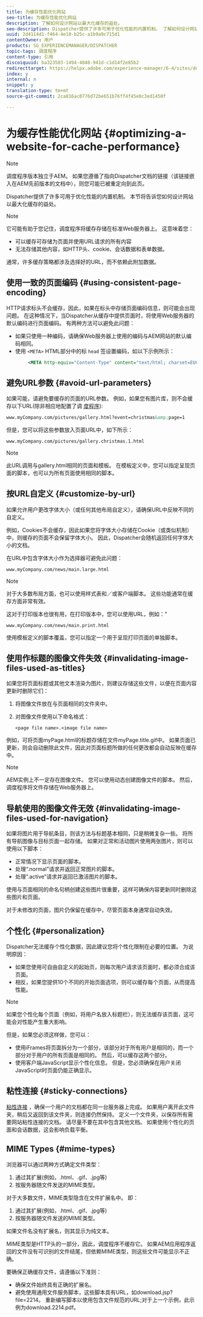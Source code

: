 ```yaml
---
title: 为缓存性能优化网站
seo-title: 为缓存性能优化网站
description: 了解如何设计网站以最大化缓存的益处。
seo-description: Dispatcher提供了许多可用于优化性能的内置机制。 了解如何设计网站以最大化缓存的益处。
uuid: 2d4114d1-f464-4e10-b25c-a1b9a9c715d1
contentOwner: 用户
products: SG_EXPERIENCEMANAGER/DISPATCHER
topic-tags: 调度程序
content-type: 引用
discoiquuid: ba323503-1494-4048-941d-c1d14f2e85b2
redirecttarget: https://helpx.adobe.com/experience-manager/6-4/sites/deploying/using/configuring-performance.html
index: y
internal: n
snippet: y
translation-type: tm+mt
source-git-commit: 2ca816ac0776d72be651b76ff4f45e0c3ed1450f

---
```



# 为缓存性能优化网站 {#optimizing-a-website-for-cache-performance}

<!-- 

Comment Type: remark
Last Modified By: Silviu Raiman (raiman)
Last Modified Date: 2017-10-25T04:13:34.919-0400

<p>This is a redirect to /experience-manager/6-2/sites/deploying/using/configuring-performance.html</p>

 -->

>[!NOTE]
>
>调度程序版本独立于AEM。 如果您遵循了指向Dispatcher文档的链接（该链接嵌入在AEM先前版本的文档中），则您可能已被重定向到此页。

Dispatcher提供了许多可用于优化性能的内置机制。 本节将告诉您如何设计网站以最大化缓存的益处。

>[!NOTE]
>
>它可能有助于您记住，调度程序将缓存存储在标准Web服务器上。 这意味着您：
>
>* 可以缓存可存储为页面并使用URL请求的所有内容
>* 无法存储其他内容，如HTTP头、cookie、会话数据和表单数据。
>
>
通常，许多缓存策略都涉及选择好的URL，而不依赖此附加数据。

## 使用一致的页面编码 {#using-consistent-page-encoding}

HTTP请求标头不会缓存，因此，如果在标头中存储页面编码信息，则可能会出现问题。 在这种情况下，当Dispatcher从缓存中提供页面时，将使用Web服务器的默认编码进行页面编码。 有两种方法可以避免此问题：

* 如果只使用一种编码，请确保Web服务器上使用的编码与AEM网站的默认编码相同。
* 使用 `<META>` HTML部分中的标 `head` 签设置编码，如以下示例所示：

```xml
        <META http-equiv="Content-Type" content="text/html; charset=EUC-JP">
```

## 避免URL参数 {#avoid-url-parameters}

如果可能，请避免要缓存的页面的URL参数。 例如，如果您有图片库，则不会缓存以下URL(除非相应地配置了调 [度程序](dispatcher-configuration.md#main-pars_title_24)):

```xml
www.myCompany.com/pictures/gallery.html?event=christmas&amp;page=1
```

但是，您可以将这些参数放入页面URL中，如下所示：

```xml
www.myCompany.com/pictures/gallery.christmas.1.html
```

>[!NOTE]
>
>此URL调用与gallery.html相同的页面和模板。 在模板定义中，您可以指定呈现页面的脚本，也可以为所有页面使用相同的脚本。

## 按URL自定义 {#customize-by-url}

如果允许用户更改字体大小（或任何其他布局自定义），请确保URL中反映不同的自定义。

例如，Cookies不会缓存，因此如果您将字体大小存储在Cookie（或类似机制）中，则缓存的页面不会保留字体大小。 因此，Dispatcher会随机返回任何字体大小的文档。

在URL中包含字体大小作为选择器可避免此问题：

```xml
www.myCompany.com/news/main.large.html
```

>[!NOTE]
>
>对于大多数布局方面，也可以使用样式表和／或客户端脚本。 这些功能通常在缓存方面非常有效。
>
>这对于打印版本也很有用，在打印版本中，您可以使用URL，例如："
>
>`www.myCompany.com/news/main.print.html`
>
>使用模板定义的脚本覆盖，您可以指定一个用于呈现打印页面的单独脚本。

## 使用作标题的图像文件失效 {#invalidating-image-files-used-as-titles}

如果您将页面标题或其他文本渲染为图片，则建议存储这些文件，以便在页面内容更新时删除它们：

1. 将图像文件放在与页面相同的文件夹中。
1. 对图像文件使用以下命名格式：

   `<page file name>.<image file name>`

例如，可将页面myPage.html的标题存储在文件myPage.title.gif中。 如果页面已更新，则会自动删除此文件，因此对页面标题所做的任何更改都会自动反映在缓存中。

>[!NOTE]
>
>AEM实例上不一定存在图像文件。 您可以使用动态创建图像文件的脚本。 然后，调度程序将文件存储在Web服务器上。

## 导航使用的图像文件无效 {#invalidating-image-files-used-for-navigation}

如果将图片用于导航条目，则该方法与标题基本相同，只是稍微复杂一些。 将所有导航图像与目标页面一起存储。 如果对正常和活动图片使用两张图片，则可以使用以下脚本：

* 正常情况下显示页面的脚本。
* 处理“.normal”请求并返回正常图片的脚本。
* 处理“.active”请求并返回已激活图片的脚本。

使用与页面相同的命名句柄创建这些图片很重要，这样可确保内容更新同时删除这些图片和页面。

对于未修改的页面，图片仍保留在缓存中，尽管页面本身通常自动失效。

## 个性化 {#personalization}

Dispatcher无法缓存个性化数据，因此建议您将个性化限制在必要的位置。 为说明原因：

* 如果您使用可自由自定义的起始页，则每次用户请求该页面时，都必须合成该页面。
* 相反，如果您提供10个不同的开始页面选项，则可以缓存每个页面，从而提高性能。

>[!NOTE]
>
>如果您个性化每个页面（例如，将用户名放入标题栏），则无法缓存该页面，这可能会对性能产生重大影响。
>
>但是，如果您必须这样做，您可以：
>
>* 使用iFrames将页面拆分为一个部分，该部分对于所有用户是相同的，而一个部分对于用户的所有页面是相同的。 然后，可以缓存这两个部分。
>* 使用客户端JavaScript显示个性化信息。 但是，您必须确保在用户关闭JavaScript时页面仍能正确显示。
>



## 粘性连接 {#sticky-connections}

[粘性连接](dispatcher.md#TheBenefitsofLoadBalancing) ，确保一个用户的文档都在同一台服务器上完成。 如果用户离开此文件夹，稍后又返回到该文件夹，则连接仍然保持。 定义一个文件夹，以保存所有需要网站粘性连接的文档。 请尽量不要在其中包含其他文档。 如果使用个性化的页面和会话数据，这会影响负载平衡。

## MIME Types {#mime-types}

浏览器可以通过两种方式确定文件类型：

1. 通过其扩展(例如，.html、.gif、.jpg等)
1. 按服务器随文件发送的MIME类型。

对于大多数文件，MIME类型隐含在文件扩展名中。 即：

1. 通过其扩展(例如，.html、.gif、.jpg等)
1. 按服务器随文件发送的MIME类型。

如果文件名没有扩展名，则其显示为纯文本。

MIME类型是HTTP头的一部分，因此，调度程序不缓存它。 如果AEM应用程序返回的文件没有可识别的文件结尾，但依赖MIME类型，则这些文件可能显示不正确。

要确保正确缓存文件，请遵循以下准则：

* 确保文件始终具有正确的扩展名。
* 避免使用通用文件服务脚本，这些脚本具有URL，如download.jsp?file=2214。 重新编写脚本以使用包含文件规范的URL;对于上一个示例，此示例为download.2214.pdf。

